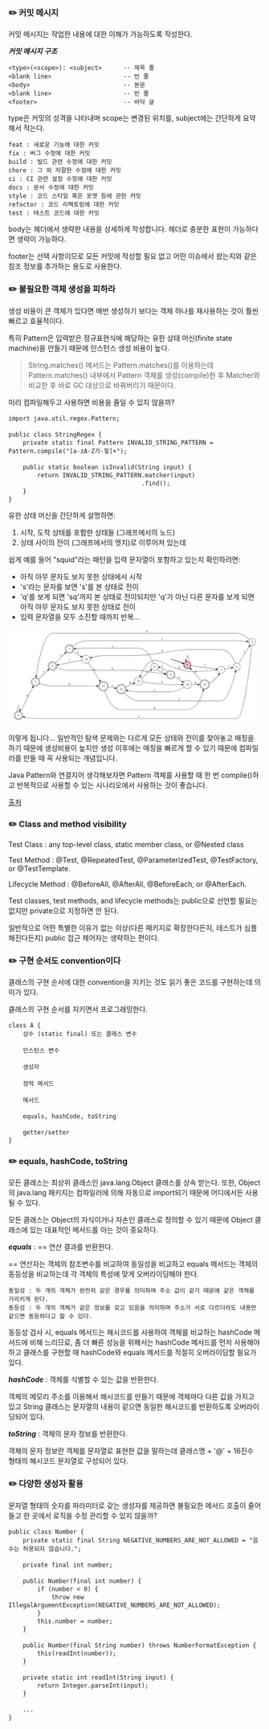 ### ✏️ 커밋 메시지

커밋 메시지는 작업한 내용에 대한 이해가 가능하도록 작성한다.

***커밋 메시지 구조***

```
<type>(<scope>): <subject>      -- 제목 줄
<blank line>                    -- 빈 줄
<body>                          -- 본문
<blank line>                    -- 빈 줄
<footer>                        -- 바닥 글
```

type은 커밋의 성격을 나타내며 scope는 변경된 위치를, subject에는 간단하게 요약해서 적는다.

```
feat : 새로운 기능에 대한 커밋
fix : 버그 수정에 대한 커밋
build : 빌드 관련 수정에 대한 커밋
chore : 그 외 자잘한 수정에 대한 커밋
ci : CI 관련 설정 수정에 대한 커밋
docs : 문서 수정에 대한 커밋
style : 코드 스타일 혹은 포맷 등에 관한 커밋
refactor : 코드 리팩토링에 대한 커밋
test : 테스트 코드에 대한 커밋
```

body는 헤더에서 생략한 내용을 상세하게 작성합니다. 헤더로 충분한 표현이 가능하다면 생략이 가능하다.

footer는 선택 사항이므로 모든 커밋에 작성할 필요 없고 어떤 이슈에서 왔는지와 같은 참조 정보를 추가하는 용도로 사용한다.

### ✏️ 불필요한 객체 생성을 피하라

생성 비용이 큰 객체가 있다면 매번 생성하기 보다는 객체 하나를 재사용하는 것이 훨씬 빠르고 효율적이다.

특히 Pattern은 입력받은 정규표현식에 해당하는 유한 상태 머신(finite state machine)을 만들기 때문에 인스턴스 생성 비용이 높다.

> String.matches() 메서드는 Pattern.matches()를 이용하는데 Pattern.matches() 내부에서 Pattern 객체를 생성(compile)한 후 Matcher와 비교한 후 바로 GC 대상으로 바꿔버리기 때문이다.

미리 컴파일해두고 사용하면 비용을 줄일 수 있지 않을까?

```
import java.util.regex.Pattern;

public class StringRegex {
    private static final Pattern INVALID_STRING_PATTERN = Pattern.compile("[a-zA-Z가-힣]+");

    public static boolean isInvalid(String input) {
        return INVALID_STRING_PATTERN.matcher(input)
                                     .find();
    }
}
```

유한 상태 머신을 간단하게 설명하면:

1. 시작, 도착 상태를 포함한 상태들 (그래프에서의 노드)
2. 상태 사이의 전이 (그래프에서의 엣지)로 이루어져 있는데
   
쉽게 예를 들어 "squid"라는 패턴을 입력 문자열이 포함하고 있는지 확인하려면:

- 아직 아무 문자도 보지 못한 상태에서 시작
- 's'라는 문자를 보면 's'를 본 상태로 전이
- 'q'를 보게 되면 'sq'까지 본 상태로 전이되지만 'q'가 아닌 다른 문자를 보게 되면 아직 아무 문자도 보지 못한 상태로 전이
- 입력 문자열을 모두 소진할 때까지 반복...

![state](../../image/d3871518-a7d3-4de0-97a7-4b00fd30ce13.png)

이렇게 됩니다... 일반적인 탐색 문제와는 다르게 모든 상태와 전이를 찾아놓고 매칭을 하기 때문에 생성비용이 높지만 생성 이후에는 매칭을 빠르게 할 수 있기 때문에 컴파일러를 만들 때 꼭 사용되는 개념입니다.

Java Pattern와 연결지어 생각해보자면 Pattern 객체를 사용할 때 한 번 compile()하고 반복적으로 사용할 수 있는 시나리오에서 사용하는 것이 좋습니다.

[출처](https://github.com/java-squid/effective-java/issues/6#issuecomment-696519565)

### ✏️ Class and method visibility

Test Class : any top-level class, static member class, or @Nested class

Test Method : @Test, @RepeatedTest, @ParameterizedTest, @TestFactory, or @TestTemplate.

Lifecycle Method : @BeforeAll, @AfterAll, @BeforeEach, or @AfterEach.

Test classes, test methods, and lifecycle methods는 public으로 선언할 필요는 없지만 private으로 지정하면 안 된다.

일반적으로 어떤 특별한 이유가 없는 이상(다른 패키지로 확장한다든지, 테스트가 심플해진다든지) public 접근 제어자는 생략하는 편이다.

### ✏️ 구현 순서도 convention이다

클래스의 구현 순서에 대한 convention을 지키는 것도 읽기 좋은 코드를 구현하는데 의미가 있다.

클래스의 구현 순서를 지키면서 프로그래밍한다.

```
class A {
    상수 (static final) 또는 클래스 변수
    
    인스턴스 변수
    
    생성자
    
    정적 메서드
    
    메서드
    
    equals, hashCode, toString
    
    getter/setter
}
```

### ✏️ equals, hashCode, toString

모든 클래스는 최상위 클래스인 java.lang.Object 클래스를 상속 받는다. 또한, Object의 java.lang 패키지는 컴파일러에 의해 자동으로 import되기 때문에 어디에서든 사용될 수 있다.

모든 클래스는 Object의 자식이거나 자손인 클래스로 정의할 수 있기 때문에 Object 클래스에 있는 대표적인 메서드를 아는 것이 중요하다.

***equals*** : == 연산 결과를 반환한다.

== 연산자는 객체의 참조변수를 비교하여 동일성을 비교하고 equals 메서드는 객체의 동등성을 비교하는데 각 객체의 특성에 맞게 오버라이딩해야 한다.

```
동일성 : 두 개의 객체가 완전히 같은 경우를 의미하며 주소 값이 같기 때문에 같은 객체를 가리키게 된다.
동등성 : 두 개의 객체가 같은 정보를 갖고 있음을 의미하며 주소가 서로 다르더라도 내용만 같으면 동등하다고 할 수 있다.
```

동등성 검사 시, equals 메서드는 해시코드를 사용하여 객체를 비교하는 hashCode 메서드에 비해 느리므로, 좀 더 빠른 성능을 위해서는 hashCode 메서드를 먼저 사용해야 하고 클래스를 구현할 때 hashCode와 equals 메서드를 적절히 오버라이딩할 필요가 있다.

***hashCode*** : 객체를 식별할 수 있는 값을 반환한다.

객체의 메모리 주소를 이용해서 해시코드를 만들기 때문에 객체마다 다른 값을 가지고 있고 String 클래스는 문자열의 내용이 같으면 동일한 해시코드를 반환하도록 오버라이딩되어 있다.

***toString*** : 객체의 문자 정보를 반환한다.

객체의 문자 정보란 객체를 문자열로 표현한 값을 말하는데 클래스명 + '@' + 16진수 형태의 해시코드 문자열로 구성되어 있다.

### ✏️ 다양한 생성자 활용

문자열 형태의 숫자를 파라미터로 갖는 생성자를 제공하면 불필요한 메서드 호출이 줄어들고 한 곳에서 로직을 수정 관리할 수 있지 않을까?

```
public class Number {
    private static final String NEGATIVE_NUMBERS_ARE_NOT_ALLOWED = "음수는 허용되지 않습니다.";

    private final int number;

    public Number(final int number) {
        if (number < 0) {
            throw new IllegalArgumentException(NEGATIVE_NUMBERS_ARE_NOT_ALLOWED);
        }
        this.number = number;
    }

    public Number(final String number) throws NumberFormatException {
        this(readInt(number));
    }

    private static int readInt(String input) {
        return Integer.parseInt(input);
    }
    
    ...
}
```
